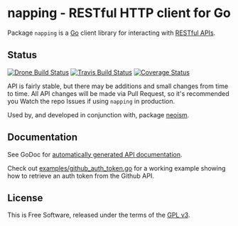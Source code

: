 # napping - RESTful HTTP client for Go

Package `napping` is a [Go](http://golang.org) client library for
interacting with [RESTful
APIs](http://en.wikipedia.org/wiki/Representational_state_transfer#RESTful_web_APIs).


## Status

[![Drone Build Status](https://drone.io/github.com/jmcvetta/napping/status.png)](https://drone.io/github.com/jmcvetta/napping/latest)
[![Travis Build Status](https://travis-ci.org/jmcvetta/napping.png)](https://travis-ci.org/jmcvetta/napping)
[![Coverage Status](https://coveralls.io/repos/jmcvetta/napping/badge.png?branch=master)](https://coveralls.io/r/jmcvetta/napping)

API is fairly stable, but there may be additions and small changes from time to
time.  All API changes will be made via Pull Request, so it's recommended you
Watch the repo Issues if using `napping` in production.

Used by, and developed in conjunction with, package
[neoism](https://github.com/jmcvetta/neoism).


## Documentation

See GoDoc for [automatically generated API
documentation](http://godoc.org/github.com/jmcvetta/napping).

Check out
[examples/github_auth_token.go](https://github.com/jmcvetta/napping/blob/master/examples/github_auth_token.go)
for a working example showing how to retrieve an auth token from the Github API.


## License

This is Free Software, released under the terms of the [GPL
v3](http://www.gnu.org/copyleft/gpl.html).

